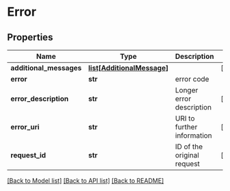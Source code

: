 # Error

## Properties
Name | Type | Description | Notes
------------ | ------------- | ------------- | -------------
**additional_messages** | [**list[AdditionalMessage]**](AdditionalMessage.md) |  | [optional] 
**error** | **str** | error code | 
**error_description** | **str** | Longer error description | [optional] 
**error_uri** | **str** | URI to further information | [optional] 
**request_id** | **str** | ID of the original request | [optional] 

[[Back to Model list]](../README.md#documentation-for-models) [[Back to API list]](../README.md#documentation-for-api-endpoints) [[Back to README]](../README.md)


